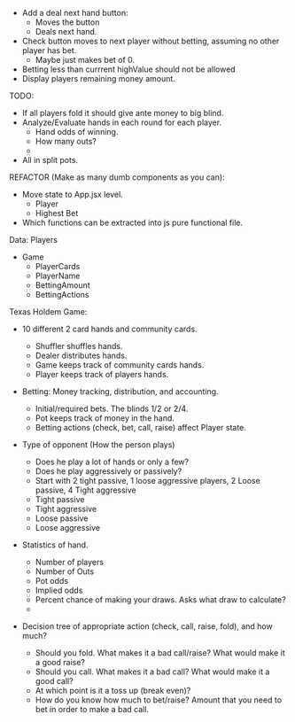 - Add a deal next hand button:
  - Moves the button
  - Deals next hand.
- Check button moves to next player without betting, assuming no other player has bet.
  - Maybe just makes bet of 0.
- Betting less than currrent highValue should not be allowed
- Display players remaining money amount.

TODO:
- If all players fold it should give ante money to big blind.
- Analyze/Evaluate hands in each round for each player.
  - Hand odds of winning.
  - How many outs?
  -
- All in split pots.

REFACTOR (Make as many dumb components as you can):
  - Move state to App.jsx level.
    - Player
    - Highest Bet
  - Which functions can be extracted into js pure functional file.


Data: Players

- Game
  - PlayerCards
  - PlayerName
  - BettingAmount
  - BettingActions

Texas Holdem Game:
- 10 different 2 card hands and community cards.
  - Shuffler shuffles hands.
  - Dealer distributes hands.
  - Game keeps track of community cards hands.
  - Player keeps track of players hands.

- Betting: Money tracking, distribution, and accounting.
  - Initial/required bets.  The blinds 1/2 or 2/4.
  - Pot keeps track of money in the hand.
  - Betting actions (check, bet, call, raise) affect Player state.

- Type of opponent (How the person plays)
  - Does he play a lot of hands or only a few?
  - Does he play aggressively or passively?
  - Start with 2 tight passive, 1 loose aggressive players, 2 Loose passive, 4 Tight aggressive
  - Tight passive
  - Tight aggressive
  - Loose passive
  - Loose aggressive

- Statistics of hand.
  - Number of players
  - Number of Outs
  - Pot odds
  - Implied odds
  - Percent chance of making your draws.  Asks what draw to calculate?
  -
- Decision tree of appropriate action (check, call, raise, fold), and how much?
  - Should you fold.  What makes it a bad call/raise?  What would make it a good raise?
  - Should you call.  What makes it a bad call?  What would make it a good call?
  - At which point is it a toss up (break even)?
  - How do you know how much to bet/raise?  Amount that you need to bet in order to make a bad call.

